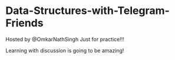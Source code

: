 # Data-Structures-with-Telegram-Friends
Hosted by @OmkarNathSingh
Just for practice!!!

Learning with discussion is going to be amazing!
